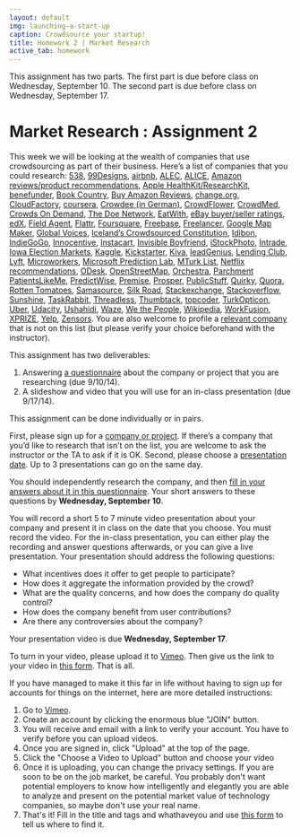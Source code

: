 ```yaml
---
layout: default
img: launching-a-start-up
caption: Crowdsource your startup!
title: Homework 2 | Market Research
active_tab: homework
---
```



<div class="alert alert-info">
  This assignment has two parts.  The first part is due before class on Wednesday, September 10.  The second part is due before class on Wednesday, September 17.
</div>





Market Research <span class="text-muted">: Assignment 2</span> 
=============================================================
This week we will be looking at the wealth of companies that use crowdsourcing as part of their business. Here’s a list of companies that you could research:
[538](http://fivethirtyeight.com),
[99Designs](http://99designs.com),
[airbnb](https://www.airbnb.com),
[ALEC](http://www.alec.org/model-legislation/),
[ALICE](http://alicelaw.org),
[Amazon reviews/product recommendations](https://www.amazon.com),
[Apple HealthKit/ResearchKit](http://www.apple.com/researchkit/),
[benefunder](http://www.benefunder.org),
[Book Country](http://www.bookcountry.com),
[Buy Amazon Reviews](http://www.buyamazonreviews.com),
[change.org](https://www.change.org),
[CloudFactory](http://www.cloudfactory.com/home),
[coursera](https://www.coursera.org),
[Crowdee (in German)](https://www.crowdee.de),
[CrowdFlower](http://www.crowdflower.com),
[CrowdMed](https://www.crowdmed.com),
[Crowds On Demand](http://crowdsondemand.com),
[The Doe Network](http://www.onthemedia.org/story/online-supersleuth/),
[EatWith](http://www.eatwith.com),
[eBay buyer/seller ratings](http://pages.ebay.com/help/feedback/scores-reputation.html),
[edX](https://www.edx.org),
[Field Agent](http://www.fieldagent.net),
[Flattr](https://flattr.com),
[Foursquare](https://foursquare.com),
[Freebase](http://www.freebase.com),
[Freelancer](https://www.freelancer.com/),
[Google Map Maker](http://appleinsider.com/articles/15/08/25/google-reopens-map-maker-with-new-safeguards-to-block-controversial-edits),
[Global Voices](http://globalvoicesonline.org),
[Iceland’s Crowdsourced Constitution](http://www.slate.com/articles/technology/future_tense/2014/07/five_lessons_from_iceland_s_failed_crowdsourced_constitution_experiment.html),
[Idibon](http://idibon.com),
[IndieGoGo](https://www.indiegogo.com),
[Innocentive](http://www.innocentive.com),
[Instacart](https://www.instacart.com/faq),
[Invisible Boyfriend](https://invisibleboyfriend.com),
[iStockPhoto](http://en.wikipedia.org/wiki/IStock),
[Intrade](http://en.wikipedia.org/wiki/Intrade),
[Iowa Election Markets](http://tippie.uiowa.edu/iem/),
[Kaggle](http://www.kaggle.com),
[Kickstarter](http://www.kickstarter.com),
[Kiva](http://kiva.org),
[leadGenius](https://leadgenius.com),
[Lending Club](https://www.lendingclub.com/public/how-peer-lending-works.action),
[Lyft](https://www.lyft.com),
[Microworkers](https://microworkers.com),
[Microsoft Prediction Lab](https://www.prediction.microsoft.com/#!/),
[MTurk List](http://www.mturklist.com),
[Netflix recommendations](https://www.netflix.com/),
[ODesk](https://www.odesk.com),
[OpenStreetMap](http://www.openstreetmap.org/),
[Orchestra](http://orchestra.unlimitedlabs.com),
[Parchment](http://www.parchment.com)
[PatientsLikeMe](http://www.patientslikeme.com),
[PredictWise](http://www.predictwise.com/),
[Premise](http://www.premise.com/),
[Prosper](https://prosper.com/welcome/how_it_works.aspx),
[PublicStuff](https://www.publicstuff.com),
[Quirky](http://quirky.com),
[Quora](http://www.quora.com),
[Rotten Tomatoes](http://www.rottentomatoes.com),
[Samasource](http://samasource.org),
[Silk Road](http://arstechnica.com/tech-policy/2014/08/dark-net-drug-markets-kept-alive-by-great-customer-service/),
[Stackexchange](http://stackexchange.com/sites),
[Stackoverflow](http://stackoverflow.com),
[Sunshine](http://www.slate.com/blogs/future_tense/2015/03/27/apple_watch_could_make_you_a_walking_weather_station.html),
[TaskRabbit](https://www.taskrabbit.com),
[Threadless](https://www.threadless.com/how-it-works/),
[Thumbtack](http://www.thumbtack.com/),
[topcoder](http://www.topcoder.com),
[TurkOpticon](http://turkopticon.ucsd.edu),
[Uber](https://www.uber.com),
[Udacity](https://www.udacity.com),
[Ushahidi](http://www.ushahidi.com),
[Waze](https://www.waze.com),
[We the People](https://petitions.whitehouse.gov),
[Wikipedia](http://en.wikipedia.org/wiki/Main_Page),
[WorkFusion](http://www.workfusion.com),
[XPRIZE](http://www.xprize.org),
[Yelp](http://www.yelp.com/),
[Zensors](http://zensors.com/).
You are also welcome to profile a [relevant company](http://www.crowdsourcing.org/uploads/CrowdSourcing-Industry-Landscape-v09.jpg) that is not on this list (but please verify your choice beforehand with the instructor). 



This assignment has two deliverables:

1. Answering [a questionnaire](https://docs.google.com/forms/d/1cEkW2h2xwVyKaXriKR7PqroPDjQZE34AKPoRP-lUV5Y/viewform?usp=send_form) about the company or project that you are researching (due 9/10/14).
2. A slideshow and video that you will use for an in-class presentation (due 9/17/14).

This assignment can be done individually or in pairs.

First, please sign up for a [company or project](https://docs.google.com/spreadsheets/d/1kOcI7BJUQGeG3Pb3oZPRqfTt2JYwRnjnTqImex9qsSQ/edit#gid=209977841).  If there’s a company that you’d like to research that isn’t on the list, you are welcome to ask the instructor or the TA to ask if it is OK.  Second, please choose a [presentation date](https://docs.google.com/spreadsheets/d/1kOcI7BJUQGeG3Pb3oZPRqfTt2JYwRnjnTqImex9qsSQ/edit#gid=0). Up to 3 presentations can go on the same day.

You should independently research the company, and then [fill in your answers about it in this questionnaire](https://docs.google.com/forms/d/1cEkW2h2xwVyKaXriKR7PqroPDjQZE34AKPoRP-lUV5Y/viewform?usp=send_form).  Your short answers to these questions by <b>Wednesday, September 10</b>. 

You will record a short 5 to 7 minute video presentation about your company and present it in class on the date that you choose.  You must record the video.  For the in-class presentation, you can either play the recording and answer questions afterwards, or you can give a live presentation.  Your presentation should address the following questions:

- What incentives does it offer to get people to participate?
- How does it aggregate the information provided by the crowd?
- What are the quality concerns, and how does the company do quality control?
- How does the company benefit from user contributions?
- Are there any controversies about the company?

Your presentation video is due <b>Wednesday, September 17</b>.

To turn in your video, please upload it to [Vimeo](https://vimeo.com/). Then give us the link to your video in [this form](https://docs.google.com/forms/d/1bP_sk4aTMknox9XoZXVQRlSR0V7RD3MzmfeZPMLWSLU/viewform?usp=send_form). That is all. 

If you have managed to make it this far in life without having to sign up for accounts for things on the internet, here are more detailed instructions:

1. Go to [Vimeo]().
2. Create an account by clicking the enormous blue "JOIN" button. 
3. You will receive and email with a link to verify your account. You have to verify before you can upload videos.
4. Once you are signed in, click "Upload" at the top of the page.
5. Click the "Choose a Video to Upload" button and choose your video
6. Once it is uploading, you can change the privacy settings. If you are soon to be on the job market, be careful. You probably don't want potential employers to know how intelligently and elegantly you are able to analyze and present on the potential market value of technology companies, so maybe don't use your real name.
7. That's it! Fill in the title and tags and whathaveyou and use [this form](https://docs.google.com/forms/d/1bP_sk4aTMknox9XoZXVQRlSR0V7RD3MzmfeZPMLWSLU/viewform?usp=send_form) to tell us where to find it.



